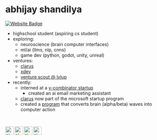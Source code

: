 # abhijay shandilya
[![Website Badge](https://img.shields.io/badge/website-abhijayshandilya.com-blue)](https://www.abhijayshandilya.com/)
- highschool student (aspiring cs student)
- exploring:
  - neuroscience (brain computer interfaces)
  - ml/ai (llms, nlp, cnns)
  - game dev (python, godot, unity, unreal)
- ventures:
  - [clarus](https://clarusapp.org/)
  - [xdev](https://xdevstudio.com/)
  - [venture scout @ lvlup](https://www.lvlup.vc/)
- recently:
  - interned at a [y-combinator startup](https://www.ycombinator.com/companies/rally/jobs/0Lx6nao-founding-engineer-slayschool-com)
    - created an ai email marketing assistant
  - [clarus](https://clarusapp.org/) now part of the microsoft startup program 
  - created a [program](https://github.com/dev-aj0/blink-action) that converts brain (alpha/beta) waves into computer action

<br />

[<img align="left" alt="aj youtube" width="26px" src="https://www.svgrepo.com/show/448261/youtube.svg" />](https://www.youtube.com/@neuro-aj)
[<img align="left" alt="aj twitter" width="26px" src="https://www.svgrepo.com/show/475689/twitter-color.svg" />](https://x.com/aj_shandilya)
[<img align="left" alt="aj medium" width="26px" src="https://cdn.icon-icons.com/icons2/3041/PNG/512/medium_logo_icon_189223.png" />](https://medium.com/@shandilyaabhijay)
[<img align="left" alt="aj linkedin" width="26px" src="https://upload.wikimedia.org/wikipedia/commons/thumb/8/81/LinkedIn_icon.svg/2048px-LinkedIn_icon.svg.png" />](https://www.linkedin.com/in/abhijayshandilya/)
